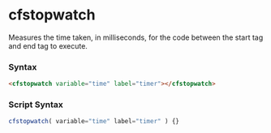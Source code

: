 # cfstopwatch

Measures the time taken, in milliseconds, for the code between the start tag and end tag to execute.

### Syntax

```html
<cfstopwatch variable="time" label="timer"></cfstopwatch>
```

### Script Syntax

```javascript
cfstopwatch( variable="time" label="timer" ) {}
```
